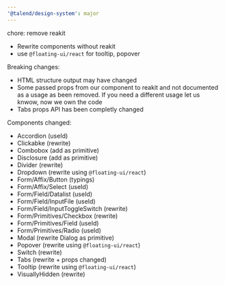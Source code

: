 ```yaml
---
'@talend/design-system': major
---
```


chore: remove reakit

* Rewrite components without reakit
* use `@floating-ui/react` for tooltip, popover

Breaking changes:
* HTML structure output may have changed
* Some passed props from our component to reakit and not documented as a usage as been removed. If you need a different usage let us knwow, now we own the code
* Tabs props API has been completly changed

Components changed:
* Accordion (useId)
* Clickabke (rewrite)
* Combobox (add as primitive)
* Disclosure (add as primitive)
* Divider (rewrite)
* Dropdown (rewrite using `@floating-ui/react`)
* Form/Affix/Button (typings)
* Form/Affix/Select (useId)
* Form/Field/Datalist (useId)
* Form/Field/InputFile (useId)
* Form/Field/InputToggleSwitch (rewrite)
* Form/Primitives/Checkbox (rewrite)
* Form/Primitives/Field (useId)
* Form/Primitives/Radio (useId)
* Modal (rewrite Dialog as primitive)
* Popover (rewrite using `@floating-ui/react`)
* Switch (rewrite)
* Tabs (rewrite + props changed)
* Tooltip (rewrite using `@floating-ui/react`)
* VisuallyHidden (rewrite)